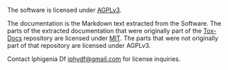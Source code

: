 The software is licensed under [AGPLv3](licenses/gnu-agpl-v3.0.md).

The documentation is the Markdown text extracted from the Software. The parts
of the extracted documentation that were originally part of the
[Tox-Docs](https://github.com/Tox-Docs/Text/commit/8f77b8a7c935871eea48cc5abeef26dfa42a108a)
repository are licensed under [MIT](licenses/mit.md). The parts that were not
originally part of that repository are licensed under AGPLv3.

Contact Iphigenia Df <iphydf@gmail.com> for license inquiries.
